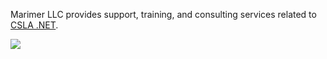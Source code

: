 Marimer LLC provides support, training, and consulting services related to [CSLA .NET](https://cslanet.com).

![](https://raw.github.com/MarimerLLC/csla/main/Support/Logos/csla%20win8_mid.png)
